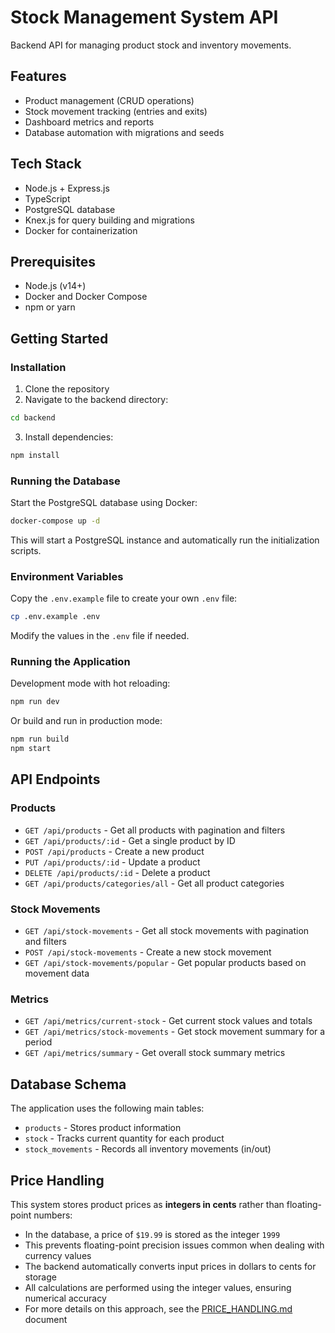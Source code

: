 # Stock Management System API

Backend API for managing product stock and inventory movements.

## Features

- Product management (CRUD operations)
- Stock movement tracking (entries and exits)
- Dashboard metrics and reports
- Database automation with migrations and seeds

## Tech Stack

- Node.js + Express.js
- TypeScript
- PostgreSQL database
- Knex.js for query building and migrations
- Docker for containerization

## Prerequisites

- Node.js (v14+)
- Docker and Docker Compose
- npm or yarn

## Getting Started

### Installation

1. Clone the repository
2. Navigate to the backend directory:
```bash
cd backend
```
3. Install dependencies:
```bash
npm install
```

### Running the Database

Start the PostgreSQL database using Docker:

```bash
docker-compose up -d
```

This will start a PostgreSQL instance and automatically run the initialization scripts.

### Environment Variables

Copy the `.env.example` file to create your own `.env` file:

```bash
cp .env.example .env
```

Modify the values in the `.env` file if needed.

### Running the Application

Development mode with hot reloading:

```bash
npm run dev
```

Or build and run in production mode:

```bash
npm run build
npm start
```

## API Endpoints

### Products

- `GET /api/products` - Get all products with pagination and filters
- `GET /api/products/:id` - Get a single product by ID
- `POST /api/products` - Create a new product
- `PUT /api/products/:id` - Update a product
- `DELETE /api/products/:id` - Delete a product
- `GET /api/products/categories/all` - Get all product categories

### Stock Movements

- `GET /api/stock-movements` - Get all stock movements with pagination and filters
- `POST /api/stock-movements` - Create a new stock movement
- `GET /api/stock-movements/popular` - Get popular products based on movement data

### Metrics

- `GET /api/metrics/current-stock` - Get current stock values and totals
- `GET /api/metrics/stock-movements` - Get stock movement summary for a period
- `GET /api/metrics/summary` - Get overall stock summary metrics

## Database Schema

The application uses the following main tables:

- `products` - Stores product information
- `stock` - Tracks current quantity for each product
- `stock_movements` - Records all inventory movements (in/out)

## Price Handling

This system stores product prices as **integers in cents** rather than floating-point numbers:

- In the database, a price of `$19.99` is stored as the integer `1999`
- This prevents floating-point precision issues common when dealing with currency values
- The backend automatically converts input prices in dollars to cents for storage
- All calculations are performed using the integer values, ensuring numerical accuracy
- For more details on this approach, see the [PRICE_HANDLING.md](../PRICE_HANDLING.md) document
